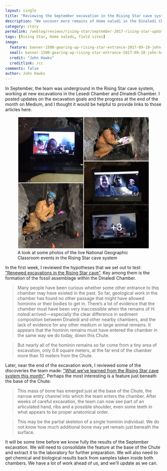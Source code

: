 ```yaml
---
layout: single
title: "Reviewing the September excavation in the Rising Star cave system"
description: "We uncover more remains of Homo naledi in the Dinaledi Chamber, including remains in unexpected places."
category: story
permalink: /weblog/reviews/rising-star/september-2017-rising-star-update.html
tags: [Rising Star, Homo naledi, field sites]
image:
  feature: banner-1500-gearing-up-rising-star-entrance-2017-09-18-john-hawks-cc-by.jpg
  small: banner-1500-gearing-up-rising-star-entrance-2017-09-18-john-hawks-cc-by.jpg
  credit: "John Hawks"
  creditlink: /cc
comments: false
author: John Hawks
---
```


In September, the team was underground in the Rising Star cave system, working at new excavations in the Lesedi Chamber and Dinaledi Chamber. I posted updates on the excavation goals and the progress at the end of the month on Medium, and I thought it would be helpful to provide links to those articles here.

<figure>
<img src="/images/livestream-rising-star-explorer-classroom.jpg" alt="A look at some photos of the live National Geographic Classroom events in the Rising Star cave system" />
<figcaption>A look at some photos of the live National Geographic Classroom events in the Rising Star cave system</figcaption>
</figure>

In the first week, I reviewed the hypotheses that we set out to test: <a href="https://medium.com/@johnhawks/renewed-excavations-in-the-rising-star-cave-ecb806f816d4">"Renewed excavations in the Rising Star cave"</a>. Key among them is the formation of the fossil assemblage within the Dinaledi Chamber.


<blockquote>Many people have been curious whether some other entrance to this chamber may have existed in the past. So far, geological work in the chamber has found no other passage that might have allowed hominins or their bodies to get in. There’s a lot of evidence that the chamber must have been very inaccessible when the remains of <em>H. naledi</em> arrived — especially the clear difference in sediment composition between Dinaledi and other nearby chambers, and the lack of evidence for any other medium or large animal remains. It appears that the hominin remains must have entered the chamber in the same way we do today, down this Chute.</blockquote>

<blockquote>But nearly all of the hominin remains so far come from a tiny area of excavation, only 0.8 square meters, at the far end of the chamber more than 10 meters from the Chute.</blockquote>

Later, near the end of the excavation work, I reviewed some of the discoveries the team made: <a href="https://medium.com/@johnhawks/what-weve-learned-from-the-rising-star-cave-system-this-month-251dcca8ce31">"What we’ve learned from the Rising Star cave system this month"</a>. Perhaps the most interesting is a feature just beneath the base of the Chute:

<blockquote>This mass of bone has emerged just at the base of the Chute, the narrow entry channel into which the team enters the chamber. After weeks of careful excavation, the team can now see part of an articulated hand, ribs and a possible shoulder, even some teeth in what appears to be proper anatomical order.</blockquote>

<blockquote>This may be the partial skeleton of a single hominin individual. We do not know how much additional bone may yet remain just beneath the surface.</blockquote>

It will be some time before we know fully the results of the September excavation. We will need to consolidate the feature at the base of the Chute and extract it to the laboratory for further preparation. We will also need to get chemical and biological results back from samples taken inside both chambers. We have a lot of work ahead of us, and we'll update as we can.


